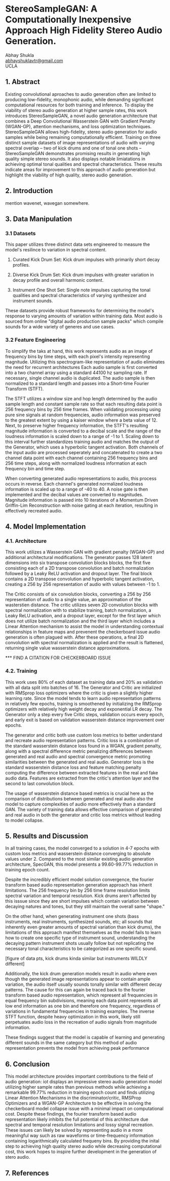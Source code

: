 # StereoSampleGAN: A Computationally Inexpensive Approach High Fidelity Stereo Audio Generation.

Abhay Shukla\
abhayshuklavtr@gmail.com\
UCLA

## 1. Abstract

Existing convolutional aproaches to audio generation often are limited to producing low-fidelity, monophonic audio, while demanding significant computational resources for both training and inference. To display the viability of stereo audio generation at higher sample rates, this work introduces StereoSampleGAN, a novel audio generation architecture that combines a Deep Convolutional Wasserstein GAN with Gradient Penalty (WGAN-GP), attention mechanisms, and loss optimization techniques. StereoSampleGAN allows high-fidelity, stereo audio generation for audio samples while being remaining computationally efficient. Training on three distinct sample datasets of image representations of audio with varying spectral overlap – two of kick drums and one of tonal one shots – StereoSampleGAN demonstrates promising results in generating high quality simple stereo sounds. It also displays notable limiatations in achieving optimal tonal qualities and spectral characteristics. These results indicate areas for improvement to this approach of audio generation but highlight the viability of high quality, stereo audio generation.

## 2. Introduction

mention wavenet, wavegan somewhere.

## 3. Data Manipulation

### 3.1 Datasets

This paper utilizes three distinct data sets engineered to measure the model's resilince to variation in spectral content.

1. Curated Kick Drum Set: Kick drum impulses with primarily short decay profiles.

2. Diverse Kick Drum Set: Kick drum impulses with greater variation in decay profile and overall harmonic content.

3. Instrument One Shot Set: Single note impulses capturing the tonal qualities and spectral characteristics of varying synthesizer and instrument sounds.

These datasets provide robust frameworks for determining the model's response to varying amounts of variation within training data. Most audio is sourced from online "digital audio production sample packs" which compile sounds for a wide variety of generes and use cases.

### 3.2 Feature Engineering

To simplify the taks at hand, this work represents audio as an image of frequency bins by time steps, with each pixel's intensity representing magnitude. Utilizing this spectrogram-like representation of audio eliminates the need for recurrent architectures Each audio sample is first converted into a two channel array using a standard 44100 hz sampling rate. If necessary, single channel audio is duplicated. The audio sample is then normalized to a standard length and passes into a Short-time Fourier Transform (STFT).

The STFT utilizes a window size and hop length determined by the audio sample length and constant sample rate so that each resulting data point is 256 frequency bins by 256 time frames. When validating processing using pure sine signals at random frequencies, audio information was preserved to the greatest extent by using a kaiser window where a beta value of 12. Next, to preserve higher frequency information, the STFT's resulting magnitude information is converted to a decibal scale and the range of the loudness information is scaled down to a range of -1 to 1. Scaling down to this interval further standardizes training audio and matches the output of the Generator, which uses a hyperbolic tangent activation. Both channels of the input audio are processed seperately and concatenated to create a two channel data point with each channel containing 256 frequency bins and 256 time steps, along with normalized loudness information at each frequency bin and time step.

When converting generated audio representations to audio, this process occurs in reverse. Each channel's generated normalized loudness information is scaled up to a range of -40 to 40. A noise gate is then implemented and the decibal values are converted to magnitudes. Magnitude information is passed into 10 iterations of a Momentum Driven Griffin-Lim Reconstruction with noise gating at each iteration, resulting in effectively recreated audio.

## 4. Model Implementation

### 4.1. Architecture

This work utilizes a Wasserstein GAN with gradient penalty (WGAN-GP) and additional architectural modifications. The generator passes 128 latent dimensions into six transpose convolution blocks blocks, the first five consisting each of a 2D transpose convolution and batch normalization followed by a Leaky ReLU activation and dropout layer. The final block contains a 2D transpose convolution and hyperbolic tangent activation, creating a 256 by 256 representation of audio with values between -1 to 1.

The Critic consists of six convolution blocks, converting a 256 by 256 representation of audio to a single value, an approximation of the wasterstien distance. The critic utilizes seven 2D convolution blocks with spectral normalization with to stabilize training, batch normalization, a Leaky ReLU activation, and a dropout layer, except for the first layer which does not utilize batch normalization and the third layer which includes a Linear Attention mechanism to assist the model in understanding contextual relationships in feature maps and prevenent the checkerboard issue audio generation is often plagued with. After these operations, a final 2D convolution with spectral normalization is applied and the result is flattened, returning single value wasserstein distance approximations.

\*\*\* FIND A CITATION FOR CHECKERBOARD ISSUE

### 4.2. Training

This work uses 80% of each dataset as training data and 20% as validation with all data split into batches of 16. The Generator and Critic are initialized with RMSprop loss optimizers where the critic is given a slightly higher learning rate. Since the model tends to learn audio representation patterns in relatively few epochs, training is smoothened by initializing the RMSprop optimizers with relatively high weight decay and exponential LR decay. The Generator only a step every five Critic steps, validation occurs every epoch, and early exit is based on validation wasserstein distance improvement over epochs.

The generator and critic both use custom loss metrics to better understand and recreate audio representation patterns. Critic loss is a combination of the standard wasserstein distance loss found in a WGAN, gradient penalty, along with a spectral difference metric penalizing differences between generated and real audio and spectral convergence metric promoting similarities between the generated and real audio. Generator loss is the standard wasserstein distance loss and feature matching penalty computing the difference between extracted features in the real and fake audio data. Features are extracted from the critic's attention layer and the second to last convolution block.

The usage of wasserstein distance based metrics is crucial here as the comparison of distributions between generated and real audio also the model to capture complexities of audio more effectively than a standard GAN. The variety of training data allows effective comparison of generated and real audio in both the generator and critic loss metrics without leading to model collapse.

## 5. Results and Discussion

In all training cases, the model converged to a solution in 4-7 epochs with custom loss metrics and wasserstein distance converging to absolute values under 2. Compared to the most similar existing audio generation architecture, SpecGAN, this model presents a 99.60-99.77% reduction in training epoch count.

Despite the incredibly efficient model solution convergence, the fourier transform based audio representation generation approach has inherit limitations. The 256 frequency bin by 256 time frame resolution limits spectral variation and temporal resolution. Kick drums aren't affected by this isssue since they are short impulses which contain variation between decaying natures and tones, but they still maintain the overall same "shape."

On the other hand, when generating instrument one shots (bass instruments, real instruments, synthesized sounds, etc; all sounds that inherently even greater amounts of spectral variation than kick drums), the limitations of this approach manifest themselves as the model fails to learn how to create one specific type of instrument sound, understanding the decaying pattern instrument shots usually follow but not replicating the necessary tonal characteristics to be categorized as one specific sound.

[figure of data pts, kick drums kinda similar but instruments WILDLY different]

Additionally, the kick drum generation models result in audio where even though the generated image representations appear to contain ample variation, the audio itself usually sounds tonally similar with different decay patterns. The cause for this can again be traced back to the fourier transform based audio representation, which represent all frequencies in equal frequency bin subdivisions, meaning each data point represents all low end information as one bin and therefore one frequency, regardless of variations in fundamental frequencies in training examples. The inverse STFT function, despite heavy optimization in this work, likely still perpetuates audio loss in the recreation of audio signals from magnitude information.

These findings suggest that the model is capable of learning and generating different sounds in the same category but this method of audio representation prevents the model from achieving peak performance

## 6. Conclusion

This model architecture provides important contributions to the field of audio generation: iot displays an impressive stereo audio generation model utilizing higher sample rates than previous methods while achieving a remarkable 99.77% reduction in training epoch count and finds utilizing Linear Attention Mechanisms in the discriminator/critic, RMSProp Optimizers and a WGAN-GP Architecture to be effective in solving the checkerboard model collapse issue with a minimal impact on computational cost. Despite these findings, the fourier transform based audio representation likely inhibits the full potential of this architecture due spectral and temporal resolution limitations and lossy signal recreation. These issues can likely be solved by representing audio in a more meaningful way such as raw waveforms or time-frequency information containing logarithmically calculated frequeny bins. By providing the inital step to achieving high quality stereo audio while decreasing computational cost, this work hopes to inspire further development in the generation of stero audio.

## 7. References
